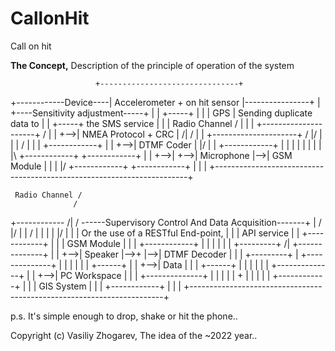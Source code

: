# CallonHit
Call on hit

**The Сoncept,**
Description of the principle of operation of the system

                       +-------------------------------+
+------------Device----| Accelerometer + on hit sensor |----------------+
|                      +----Sensitivity adjustment-----+                |
|   +-----+                                                             |
|   | GPS |            Sending duplicate data to                        |
|   +-----+            the SMS service                                  |
|      |                                                Radio Channel / |
|      |   +---------------------+                                   /  |
|      +-->| NMEA Protocol + CRC |                               /| /   |
|          +---------------------+                              / |/    |
|                 |                                            /        |
|                 |   +------------+                                    |
|                 +-->| DTMF Coder |                        \|/         |
|                     +------------+                         |          |
|                           |                                |          |
|                           |   |\    +------------+   +------------+   |
|                           +-->| +-->| Microphone |-->| GSM Module |   |
|                               |/    +------------+   +------------+   |
|                                                                       |
+-----------------------------------------------------------------------+


     Radio Channel /
                  /
+------------ /| / ------Supervisory Control And Data Acquisition-------+
|            / |/                                                       |
|           /                                                           |
|                                                                       |
|        \|/                                                            |
|         |            Or the use of a RESTful End-point,               |
|         |            API service                                      |
|   +------------+                                                      |
|   | GSM Module |                                                      |
|   +------------+                                                      |
|         |                                                             |
|         |   +---------+    /|   +--------------+                      |
|         +-->| Speaker |-->+ |-->| DTMF Decoder |                      |
|             +---------+    \|   +--------------+                      |
|                                        |                              |
|                                        |   +------+                   |
|                                        +-->| Data |                   |
|                                            +------+                   |
|                                               |                       |
|                                               |   +--------------+    |
|                                               +-->| PC Workspace |    |
|                                                   +--------------+    |
|                                                          |            |
|                                                          +            |
|                                                          |            |
|                                                    +------------+     |
|                                                    | GIS System |     |
|                                                    +------------+     |
|                                                                       |
+-----------------------------------------------------------------------+

p.s. It's simple enough to drop, shake or hit the phone..

Copyright (c) Vasiliy Zhogarev, The idea of the ~2022 year..
